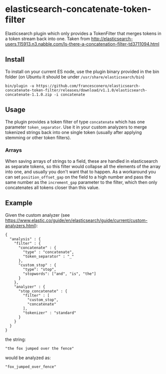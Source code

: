 # elasticsearch-concatenate-token-filter
Elasticsearch plugin which only provides a TokenFilter that merges tokens in a token stream back into one. Taken from http://elasticsearch-users.115913.n3.nabble.com/Is-there-a-concatenation-filter-td3711094.html

## Install
To install on your current ES node, use the plugin binary provided in the bin folder (on Ubuntu it should be under `/usr/share/elasticsearch/bin`)

    bin/plugin -u https://github.com/francesconero/elasticsearch-concatenate-token-filter/releases/download/v1.1.0/elasticsearch-concatenate-1.1.0.zip -i concatenate
    
## Usage
The plugin provides a token filter of type `concatenate` which has one parameter `token_separator`. Use it in your custom analyzers to merge tokenized strings back into one single token (usually after applying stemming or other token filters).
### Arrays
When saving arrays of strings to a field, these are handled in elasticsearch as separate tokens, so this filter would collapse all the elements of the array into one, and usually you don't want that to happen. As a workaround you can set `position_offset_gap` on the field to a high number and pass the same number as the `increment_gap` parameter to the filter, which then only concatenates all tokens closer than this value.

## Example
Given the custom analyzer (see https://www.elastic.co/guide/en/elasticsearch/guide/current/custom-analyzers.html):

    {
      "analysis" : {
        "filter" : {
          "concatenate" : {
            "type" : "concatenate",
            "token_separator" : "_"
          },
          "custom_stop" : {
            "type": "stop",
            "stopwords": ["and", "is", "the"]
          }
        },
        "analyzer" : {
          "stop_concatenate" : {
            "filter" : [
              "custom_stop",
              "concatenate"
            ],
            "tokenizer" : "standard"
          }
        }
      }
    }
    
the string:

    "the fox jumped over the fence"
    
would be analyzed as:

    "fox_jumped_over_fence"
